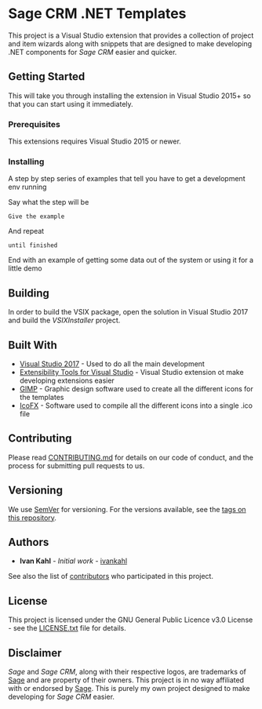 # Sage CRM .NET Templates

This project is a Visual Studio extension that provides a collection of project and item wizards along with snippets that are designed to make developing .NET components for _Sage CRM_ easier and quicker.

## Getting Started

This will take you through installing the extension in Visual Studio 2015+ so that you can start using it immediately.

### Prerequisites

This extensions requires Visual Studio 2015 or newer.

### Installing

A step by step series of examples that tell you have to get a development env running

Say what the step will be

```
Give the example
```

And repeat

```
until finished
```

End with an example of getting some data out of the system or using it for a little demo

## Building

In order to build the VSIX package, open the solution in Visual Studio 2017 and build the _VSIXInstaller_ project.

## Built With

* [Visual Studio 2017](https://www.visualstudio.com/vs/) - Used to do all the main development
* [Extensibility Tools for Visual Studio](https://github.com/madskristensen/ExtensibilityTools) - Visual Studio extension ot make developing extensions easier
* [GIMP](https://www.gimp.org/) - Graphic design software used to create all the different icons for the templates
* [IcoFX](http://icofx.ro/) - Software used to compile all the different icons into a single .ico file

## Contributing

Please read [CONTRIBUTING.md](https://gist.github.com/PurpleBooth/b24679402957c63ec426) for details on our code of conduct, and the process for submitting pull requests to us.

## Versioning

We use [SemVer](http://semver.org/) for versioning. For the versions available, see the [tags on this repository](https://github.com/ivankahl/sage-crm-dot-net-templates/tags). 

## Authors

* **Ivan Kahl** - *Initial work* - [ivankahl](https://github.com/ivankahl)

See also the list of [contributors](https://github.com/ivankahl/sage-crm-dot-net-templates/contributors) who participated in this project.

## License

This project is licensed under the GNU General Public Licence v3.0 License - see the [LICENSE.txt](LICENSE.txt) file for details.

## Disclaimer

_Sage_ and _Sage CRM_, along with their respective logos, are trademarks of [Sage](http://www.sage.com/company) and are property of their owners.  This project is in no way affiliated with or endorsed by [Sage](http://www.sage.com/company).  This is purely my own project designed to make developing for _Sage CRM_ easier.
